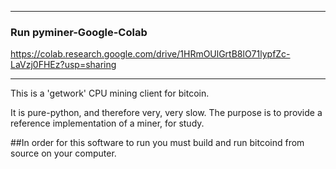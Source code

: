 -------------------------
### Run pyminer-Google-Colab

https://colab.research.google.com/drive/1HRmOUlGrtB8lO71lypfZc-LaVzj0FHEz?usp=sharing

-------------------------

This is a 'getwork' CPU mining client for bitcoin.

It is pure-python, and therefore very, very slow.  The purpose is to
provide a reference implementation of a miner, for study.

##In order for this software to run you must build and run bitcoind from source on your computer.  
